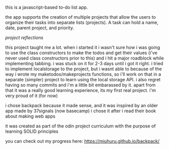 this is a javascript-based to-do list app.

the app supports the creation of multiple projects that allow the users to organize their tasks into separate lists (projects). 
A task can hold a name, date, parent project, and priority.

*project reflections*

this project taught me a lot. when i started it i wasn't sure how i was going to use the class constructors to make the todos and get their values (i've never used class constructors prior to this) and i hit a major roadblock while implementing tabbing. i was stuck on it for 2-3 days until i got it right.
i tried to implement localstorage to the project, but i wasnt able to because of the way i wrote my maketodos/makeprojects functions, so i'll work on that in a separate (simpler) project to learn using the local storage API. i also regret having so many commits and i'm a little bit embarassed by it.
apart from that it was a really good learning experience, its my first real project. i'm very proud of it (for now)

i chose backpack because it made sense, and it was inspired by an older app made by 37signals (now basecamp)
i chose it after i read their book about making web apps

it was created as part of the odin project curriculum with the purpose of learning SOLID principles

you can check out my progress here: https://miuhuru.github.io/backpack/
